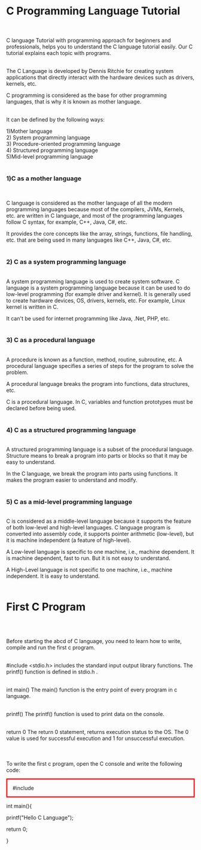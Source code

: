 


<!DOCTYPE html>
<html>

<body>
<h1>C Programming Language Tutorial</h1><br><br>
<p1>
C language Tutorial with programming approach for beginners and professionals, helps you to understand the C language tutorial easily. Our C tutorial explains each topic with programs.<br><br>


The C Language is developed by Dennis Ritchie for creating system applications that directly interact with the hardware devices such as drivers, kernels, etc.<br>

C programming is considered as the base for other programming languages, that is why it is known as mother language.<br><br>

It can be defined by the following ways:<br>


1)Mother language<br>
2) System programming language<br>
3) Procedure-oriented programming language<br>
4) Structured programming language<br>
5)Mid-level programming language<br><br>

 
<h3>1)C as a mother language</h3><br>

C language is considered as the mother language of all the modern programming languages because most of the compilers, JVMs, Kernels, etc. are written in C language, and most of the programming languages follow C syntax, for example, C++, Java, C#, etc.<br>

It provides the core concepts like the array, strings, functions, file handling, etc. that are being used in many languages like C++, Java, C#, etc.<br><br>

<h3> 2) C as a system programming language</h3><br>
A system programming language is used to create system software. C language is a system programming language because it can be used to do low-level programming (for example driver and kernel). It is generally used to create hardware devices, OS, drivers, kernels, etc. For example, Linux kernel is written in C.<br>

It can't be used for internet programming like Java, .Net, PHP, etc.<br><br>

<h3>3) C as a procedural language</h3><br>
A procedure is known as a function, method, routine, subroutine, etc. A procedural language specifies a series of steps for the program to solve the problem.<br>

A procedural language breaks the program into functions, data structures, etc.<br>

C is a procedural language. In C, variables and function prototypes must be declared before being used.<br><br>

<h3>4) C as a structured programming language</h3><br>
A structured programming language is a subset of the procedural language. Structure means to break a program into parts or blocks so that it may be easy to understand.<br>

In the C language, we break the program into parts using functions. It makes the program easier to understand and modify.<br><br>

<h3>5) C as a mid-level programming language</h3><br>
C is considered as a middle-level language because it supports the feature of both low-level and high-level languages. C language program is converted into assembly code, it supports pointer arithmetic (low-level), but it is machine independent (a feature of high-level).<br>

A Low-level language is specific to one machine, i.e., machine dependent. It is machine dependent, fast to run. But it is not easy to understand.<br>

A High-Level language is not specific to one machine, i.e., machine independent. It is easy to understand.<br><br>


<h1>First C Program</h1><br><br>

Before starting the abcd of C language, you need to learn how to write, compile and run the first c program.<br><br>

#include <stdio.h> includes the standard input output library functions. The printf() function is defined in stdio.h .<br><br>

int main() The main() function is the entry point of every program in c language.<br><br>

printf() The printf() function is used to print data on the console.<br><br>

return 0 The return 0 statement, returns execution status to the OS. The 0 value is used for successful execution and 1 for unsuccessful execution.<br><br>
<br><br>To write the first c program, open the C console and write the following code:<br>
</p1>

<p style="border:3px; border-style:solid; border-color:#FF0000; padding: 1em;">
#include <stdio.h><br>

int main(){ <br>

printf("Hello C Language"); <br>

return 0;<br>

} </p1><br><br>

<p1>

</p1>
</body>

</html>
